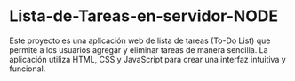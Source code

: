 # Lista-de-Tareas-en-servidor-NODE
Este proyecto es una aplicación web de lista de tareas (To-Do List) que permite a los usuarios agregar y eliminar tareas de manera sencilla. La aplicación utiliza HTML, CSS y JavaScript para crear una interfaz intuitiva y funcional.
